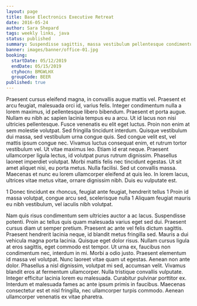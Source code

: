 ```yaml
---
layout: page
title: Base Electronics Executive Retreat
date: 2016-05-24
author: Sara Shepard
tags: weekly links, java
status: published
summary: Suspendisse sagittis, massa vestibulum pellentesque condimentum, nisl turpis.
banner: images/banner/office-01.jpg
booking:
  startDate: 05/12/2019
  endDate: 05/15/2019
  ctyhocn: BMGWLHX
  groupCode: BEER
published: true
---
```

Praesent cursus eleifend magna, in convallis augue mattis vel. Praesent et arcu feugiat, malesuada orci id, varius felis. Integer condimentum nulla a lorem maximus, id pellentesque libero bibendum. Praesent et porta augue. Nullam eu nibh ac sapien lacinia tempus eu a arcu. Ut id lacus non nisi ultricies pellentesque. Fusce venenatis eu elit eget luctus.
Proin non enim at sem molestie volutpat. Sed fringilla tincidunt interdum. Quisque vestibulum dui massa, sed vestibulum urna congue quis. Sed congue velit est, vel mattis ipsum congue nec. Vivamus luctus consequat enim, et rutrum tortor vestibulum vel. Ut vitae maximus leo. Etiam id erat neque. Praesent ullamcorper ligula lectus, id volutpat purus rutrum dignissim. Phasellus laoreet imperdiet volutpat. Morbi mattis felis nec tincidunt egestas. Ut sit amet aliquet nisi, eu porta metus. Nulla facilisi. Sed ut convallis massa. Maecenas et nunc eu lorem ullamcorper eleifend at quis leo. In lorem lacus, ultrices vitae metus vitae, ornare dignissim nibh. Duis eu vulputate est.

1 Donec tincidunt ex rhoncus, feugiat ante feugiat, hendrerit tellus
1 Proin id massa volutpat, congue arcu sed, scelerisque nulla
1 Aliquam feugiat mauris eu nibh vestibulum, vel iaculis nibh volutpat.

Nam quis risus condimentum sem ultricies auctor a ac lacus. Suspendisse potenti. Proin ac tellus quis quam malesuada varius eget sed dui. Praesent cursus diam ut semper pretium. Praesent ac ante vel felis dictum sagittis. Praesent hendrerit lacinia neque, id blandit metus fringilla sed. Mauris a dui vehicula magna porta lacinia. Quisque eget dolor risus. Nullam cursus ligula at eros sagittis, eget commodo est tempor. Ut urna ex, faucibus non condimentum nec, interdum in mi. Morbi a odio justo. Praesent elementum id massa vel volutpat.
Nunc laoreet vitae quam ut egestas. Aenean non ante dolor. Phasellus a nisl dignissim, volutpat mi sed, accumsan velit. Vivamus blandit eros at fermentum ullamcorper. Nulla tristique convallis vulputate. Integer efficitur lacinia lorem eu malesuada. Curabitur pulvinar porttitor ex. Interdum et malesuada fames ac ante ipsum primis in faucibus. Maecenas consectetur est et nisl fringilla, nec ullamcorper turpis commodo. Aenean ullamcorper venenatis ex vitae pharetra.
